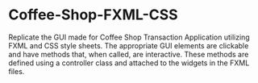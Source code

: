 # Coffee-Shop-FXML-CSS
Replicate the GUI made for Coffee Shop Transaction Application utilizing FXML and CSS style sheets. The appropriate GUI elements are clickable and have methods that, when called, are interactive. These methods are defined using  a controller class and attached to the widgets in the FXML files.
